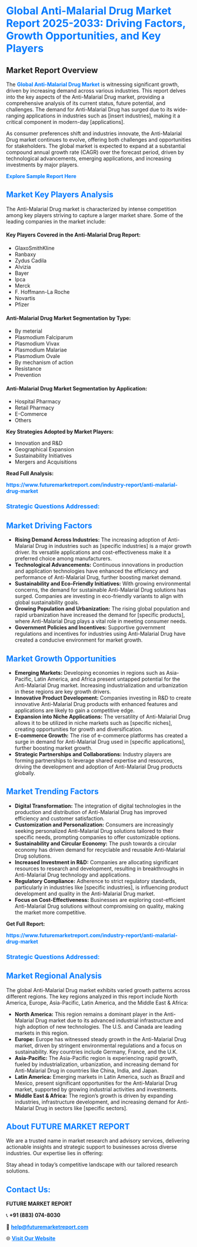 <h1 style="color: #007BFF;">Global Anti-Malarial Drug Market Report 2025-2033: Driving Factors, Growth Opportunities, and Key Players</h1>

<section id="overview">
<h2>Market Report Overview</h2>
<p>The <a href="https://www.futuremarketreport.com/industry-report/anti-malarial-drug-market" style="color: #007BFF; text-decoration: none;"><strong>Global Anti-Malarial Drug Market</strong></a> is witnessing significant growth, driven by increasing demand across various industries. This report delves into the key aspects of the Anti-Malarial Drug market, providing a comprehensive analysis of its current status, future potential, and challenges. The demand for Anti-Malarial Drug has surged due to its wide-ranging applications in industries such as [insert industries], making it a critical component in modern-day [applications].</p>
<p>As consumer preferences shift and industries innovate, the Anti-Malarial Drug market continues to evolve, offering both challenges and opportunities for stakeholders. The global market is expected to expand at a substantial compound annual growth rate (CAGR) over the forecast period, driven by technological advancements, emerging applications, and increasing investments by major players.</p>
</section>

<section id="overview">
<p><a href="https://www.futuremarketreport.com/request-sample/reportId=103373" style="color: #007BFF; text-decoration: none;"><strong>Explore Sample Report Here</strong></a></p>
</section>

<section id="key-players">
<h2 style="color: #007BFF;">Market Key Players Analysis</h2>
<p>The Anti-Malarial Drug market is characterized by intense competition among key players striving to capture a larger market share. Some of the leading companies in the market include:</p>
<h4>Key Players Covered in the Anti-Malarial Drug Report:</h4>
<ul><li>GlaxoSmithKline</li><li>Ranbaxy</li><li>Zydus Cadila</li><li>Alvizia</li><li>Bayer</li><li>Ipca</li><li>Merck</li><li>F. Hoffmann-La Roche</li><li>Novartis</li><li>Pfizer</li></ul>
<h4>Anti-Malarial Drug Market Segmentation by Type:</h4>
<ul><li>By meterial</li><li>Plasmodium Falciparum</li><li>Plasmodium Vivax</li><li>Plasmodium Malariae</li><li>Plasmodium Ovale</li><li>By mechanism of action</li><li>Resistance</li><li>Prevention</li></ul>

<h4>Anti-Malarial Drug Market Segmentation by Application:</h4>
<ul><li>Hospital Pharmacy</li><li>Retail Pharmacy</li><li>E-Commerce</li><li>Others</li></ul>
<p><strong>Key Strategies Adopted by Market Players:</strong></p>
<ul>
<li>Innovation and R&D</li>
<li>Geographical Expansion</li>
<li>Sustainability Initiatives</li>
<li>Mergers and Acquisitions</li>
</ul>
</section>

<section>
<p><strong>Read Full Analysis: </strong></p><a href="https://www.futuremarketreport.com/industry-report/anti-malarial-drug-market" style="color: #007BFF; text-decoration: none;"><strong>https://www.futuremarketreport.com/industry-report/anti-malarial-drug-market</strong></a>
<h3 style="color: #007BFF;">Strategic Questions Addressed:</h3>
</section>

<section id="driving-factors">
<h2 style="color: #007BFF;">Market Driving Factors</h2>
<ul>
<li><strong>Rising Demand Across Industries:</strong> The increasing adoption of Anti-Malarial Drug in industries such as [specific industries] is a major growth driver. Its versatile applications and cost-effectiveness make it a preferred choice among manufacturers.</li>
<li><strong>Technological Advancements:</strong> Continuous innovations in production and application technologies have enhanced the efficiency and performance of Anti-Malarial Drug, further boosting market demand.</li>
<li><strong>Sustainability and Eco-Friendly Initiatives:</strong> With growing environmental concerns, the demand for sustainable Anti-Malarial Drug solutions has surged. Companies are investing in eco-friendly variants to align with global sustainability goals.</li>
<li><strong>Growing Population and Urbanization:</strong> The rising global population and rapid urbanization have increased the demand for [specific products], where Anti-Malarial Drug plays a vital role in meeting consumer needs.</li>
<li><strong>Government Policies and Incentives:</strong> Supportive government regulations and incentives for industries using Anti-Malarial Drug have created a conducive environment for market growth.</li>
</ul>
</section>

<section id="growth-opportunities">
<h2 style="color: #007BFF;">Market Growth Opportunities</h2>
<ul>
<li><strong>Emerging Markets:</strong> Developing economies in regions such as Asia-Pacific, Latin America, and Africa present untapped potential for the Anti-Malarial Drug market. Increasing industrialization and urbanization in these regions are key growth drivers.</li>
<li><strong>Innovative Product Development:</strong> Companies investing in R&D to create innovative Anti-Malarial Drug products with enhanced features and applications are likely to gain a competitive edge.</li>
<li><strong>Expansion into Niche Applications:</strong> The versatility of Anti-Malarial Drug allows it to be utilized in niche markets such as [specific niches], creating opportunities for growth and diversification.</li>
<li><strong>E-commerce Growth:</strong> The rise of e-commerce platforms has created a surge in demand for Anti-Malarial Drug used in [specific applications], further boosting market growth.</li>
<li><strong>Strategic Partnerships and Collaborations:</strong> Industry players are forming partnerships to leverage shared expertise and resources, driving the development and adoption of Anti-Malarial Drug products globally.</li>
</ul>
</section>

<section id="trending-factors">
<h2 style="color: #007BFF;">Market Trending Factors</h2>
<ul>
<li><strong>Digital Transformation:</strong> The integration of digital technologies in the production and distribution of Anti-Malarial Drug has improved efficiency and customer satisfaction.</li>
<li><strong>Customization and Personalization:</strong> Consumers are increasingly seeking personalized Anti-Malarial Drug solutions tailored to their specific needs, prompting companies to offer customizable options.</li>
<li><strong>Sustainability and Circular Economy:</strong> The push towards a circular economy has driven demand for recyclable and reusable Anti-Malarial Drug solutions.</li>
<li><strong>Increased Investment in R&D:</strong> Companies are allocating significant resources to research and development, resulting in breakthroughs in Anti-Malarial Drug technology and applications.</li>
<li><strong>Regulatory Compliance:</strong> Adherence to strict regulatory standards, particularly in industries like [specific industries], is influencing product development and quality in the Anti-Malarial Drug market.</li>
<li><strong>Focus on Cost-Effectiveness:</strong> Businesses are exploring cost-efficient Anti-Malarial Drug solutions without compromising on quality, making the market more competitive.</li>
</ul>
</section>

<section>
<p><strong>Get Full Report: </strong></p><a href="https://www.futuremarketreport.com/industry-report/anti-malarial-drug-market" style="color: #007BFF; text-decoration: none;"><strong>https://www.futuremarketreport.com/industry-report/anti-malarial-drug-market</strong></a>
<h3 style="color: #007BFF;">Strategic Questions Addressed:</h3>
</section>


<section id="regional-analysis">
<h2 style="color: #007BFF;">Market Regional Analysis</h2>
<p>The global Anti-Malarial Drug market exhibits varied growth patterns across different regions. The key regions analyzed in this report include North America, Europe, Asia-Pacific, Latin America, and the Middle East & Africa:</p>
<ul>
<li><strong>North America:</strong> This region remains a dominant player in the Anti-Malarial Drug market due to its advanced industrial infrastructure and high adoption of new technologies. The U.S. and Canada are leading markets in this region.</li>
<li><strong>Europe:</strong> Europe has witnessed steady growth in the Anti-Malarial Drug market, driven by stringent environmental regulations and a focus on sustainability. Key countries include Germany, France, and the U.K.</li>
<li><strong>Asia-Pacific:</strong> The Asia-Pacific region is experiencing rapid growth, fueled by industrialization, urbanization, and increasing demand for Anti-Malarial Drug in countries like China, India, and Japan.</li>
<li><strong>Latin America:</strong> Emerging markets in Latin America, such as Brazil and Mexico, present significant opportunities for the Anti-Malarial Drug market, supported by growing industrial activities and investments.</li>
<li><strong>Middle East & Africa:</strong> The region’s growth is driven by expanding industries, infrastructure development, and increasing demand for Anti-Malarial Drug in sectors like [specific sectors].</li>
</ul>
</section>

<footer>
<h2 style="color: #007BFF;">About FUTURE MARKET REPORT</h2>
<p>We are a trusted name in market research and advisory services, delivering actionable insights and strategic support to businesses across diverse industries. Our expertise lies in offering:</p>

<p>Stay ahead in today’s competitive landscape with our tailored research solutions.</p>

<h2 style="color: #007BFF;">Contact Us:</h2>
<p><strong>FUTURE MARKET REPORT</strong></p>
<p>📞 <strong>+91 (883) 074-8030</strong></p>
<p>📧 <strong><a href="mailto:help@futuremarketreport.com" style="color: #007BFF;">help@futuremarketreport.com</a></strong></p>
<p>🌐 <strong><a href="https://www.futuremarketreport.com/" style="color: #007BFF;">Visit Our Website</a></strong></p>
</footer>